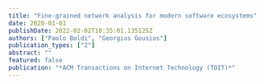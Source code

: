 ```yaml
---
title: "Fine-grained network analysis for modern software ecosystems"
date: 2020-01-01
publishDate: 2022-02-02T10:35:01.135125Z
authors: ["Paolo Boldi", "Georgios Gousios"]
publication_types: ["2"]
abstract: ""
featured: false
publication: "*ACM Transactions on Internet Technology (TOIT)*"
---
```


